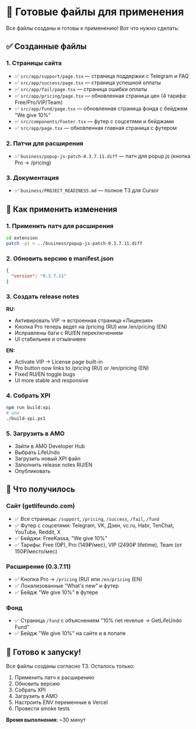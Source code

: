 # 🚀 Готовые файлы для применения

Все файлы созданы и готовы к применению! Вот что нужно сделать:

## ✅ Созданные файлы

### 1. Страницы сайта
- ✅ `src/app/support/page.tsx` — страница поддержки с Telegram и FAQ
- ✅ `src/app/success/page.tsx` — страница успешной оплаты
- ✅ `src/app/fail/page.tsx` — страница ошибки оплаты  
- ✅ `src/app/pricing/page.tsx` — обновленная страница цен (4 тарифа: Free/Pro/VIP/Team)
- ✅ `src/app/fund/page.tsx` — обновленная страница фонда с бейджем "We give 10%"
- ✅ `src/components/Footer.tsx` — футер с соцсетями и бейджами
- ✅ `src/app/page.tsx` — обновленная главная страница с футером

### 2. Патчи для расширения
- ✅ `business/popup-js-patch-0.3.7.11.diff` — патч для popup.js (кнопка Pro → /pricing)

### 3. Документация
- ✅ `business/PROJECT_READINESS.md` — полное ТЗ для Cursor

## 🔧 Как применить изменения

### 1. Применить патч для расширения
```bash
cd extension
patch -p1 < ../business/popup-js-patch-0.3.7.11.diff
```

### 2. Обновить версию в manifest.json
```json
{
  "version": "0.3.7.11"
}
```

### 3. Создать release notes
**RU:**
- Активировать VIP → встроенная страница «Лицензия»
- Кнопка Pro теперь ведет на /pricing (RU) или /en/pricing (EN)
- Исправлены баги с RU/EN переключением
- UI стабильнее и отзывчивее

**EN:**
- Activate VIP → License page built-in
- Pro button now links to /pricing (RU) or /en/pricing (EN)
- Fixed RU/EN toggle bugs
- UI more stable and responsive

### 4. Собрать XPI
```bash
npm run build:xpi
# или
./build-xpi.ps1
```

### 5. Загрузить в AMO
- Зайти в AMO Developer Hub
- Выбрать LifeUndo
- Загрузить новый XPI файл
- Заполнить release notes RU/EN
- Опубликовать

## 🎯 Что получилось

### Сайт (getlifeundo.com)
- ✅ Все страницы: `/support`, `/pricing`, `/success`, `/fail`, `/fund`
- ✅ Футер с соцсетями: Telegram, VK, Дзен, vc.ru, Habr, TenChat, YouTube, Reddit, X
- ✅ Бейджи: FreeKassa, "We give 10%"
- ✅ Тарифы: Free (0₽), Pro (149₽/мес), VIP (2490₽ lifetime), Team (от 150₽/место/мес)

### Расширение (0.3.7.11)
- ✅ Кнопка Pro → `/pricing` (RU) или `/en/pricing` (EN)
- ✅ Локализованные "What's new" и футер
- ✅ Бейдж "We give 10%" в футере

### Фонд
- ✅ Страница `/fund` с объяснением "10% net revenue → GetLifeUndo Fund"
- ✅ Бейдж "We give 10%" на сайте и в попапе

## 🚀 Готово к запуску!

Все файлы созданы согласно ТЗ. Осталось только:
1. Применить патч к расширению
2. Обновить версию
3. Собрать XPI
4. Загрузить в AMO
5. Настроить ENV переменные в Vercel
6. Провести smoke tests

**Время выполнения:** ~30 минут











